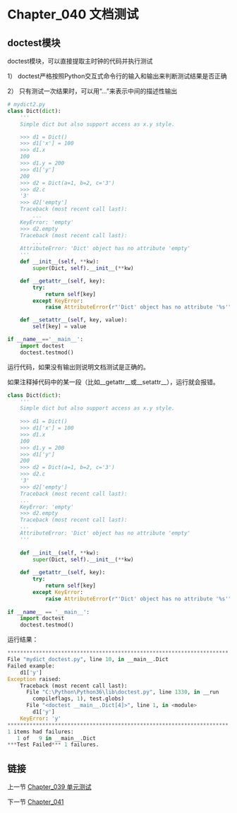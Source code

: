 # Chapter_040   文档测试

## doctest模块

doctest模块，可以直接提取主时钟的代码并执行测试

1） doctest严格按照Python交互式命令行的输入和输出来判断测试结果是否正确

2） 只有测试一次结果时，可以用“...”来表示中间的描述性输出

```python
# mydict2.py
class Dict(dict):
    '''
    Simple dict but also support access as x.y style.

    >>> d1 = Dict()
    >>> d1['x'] = 100
    >>> d1.x
    100
    >>> d1.y = 200
    >>> d1['y']
    200
    >>> d2 = Dict(a=1, b=2, c='3')
    >>> d2.c
    '3'
    >>> d2['empty']
    Traceback (most recent call last):
        ...
    KeyError: 'empty'
    >>> d2.empty
    Traceback (most recent call last):
        ...
    AttributeError: 'Dict' object has no attribute 'empty'
    '''
    def __init__(self, **kw):
        super(Dict, self).__init__(**kw)

    def __getattr__(self, key):
        try:
            return self[key]
        except KeyError:
            raise AttributeError(r"'Dict' object has no attribute '%s'" % key)

    def __setattr__(self, key, value):
        self[key] = value

if __name__=='__main__':
    import doctest
    doctest.testmod()
```

运行代码，如果没有输出则说明文档测试是正确的。

如果注释掉代码中的某一段（比如\_\_getattr\_\_或\_\_setattr\_\_），运行就会报错。

```python
class Dict(dict):
	'''
	Simple dict but also support access as x.y style.
	
	>>> d1 = Dict()
	>>> d1['x'] = 100
	>>> d1.x
	100
	>>> d1.y = 200
	>>> d1['y']
	200
	>>> d2 = Dict(a=1, b=2, c='3')
	>>> d2.c
	'3'
	>>> d2['empty']
	Traceback (most recent call last):
	...
	KeyError: 'empty'
	>>> d2.empty
	Traceback (most recent call last):
	...
	AttributeError: 'Dict' object has no attribute 'empty'
	'''
	
	def __init__(self, **kw):
		super(Dict, self).__init__(**kw)
		
	def __getattr__(self, key):
		try:
			return self[key]
		except KeyError:
			raise AttributeError(r"'Dict' object has no attribute '%s'" % key)
		
if __name__ == '__main__':
	import doctest
	doctest.testmod()
```

运行结果：

```python
**********************************************************************
File "mydict_doctest.py", line 10, in __main__.Dict
Failed example:
    d1['y']
Exception raised:
    Traceback (most recent call last):
      File "C:\Python\Python36\lib\doctest.py", line 1330, in __run
        compileflags, 1), test.globs)
      File "<doctest __main__.Dict[4]>", line 1, in <module>
        d1['y']
    KeyError: 'y'
**********************************************************************
1 items had failures:
   1 of   9 in __main__.Dict
***Test Failed*** 1 failures.
```


## 链接

上一节 [Chapter_039 单元测试](https://github.com/nizo2010/Study_Python_lxf/blob/master/Chapter_038.md "Chapter_039 单元测试")

下一节 [Chapter_041 ](https://github.com/nizo2010/Study_Python_lxf/blob/master/Chapter_041.md "Chapter_041 ")
